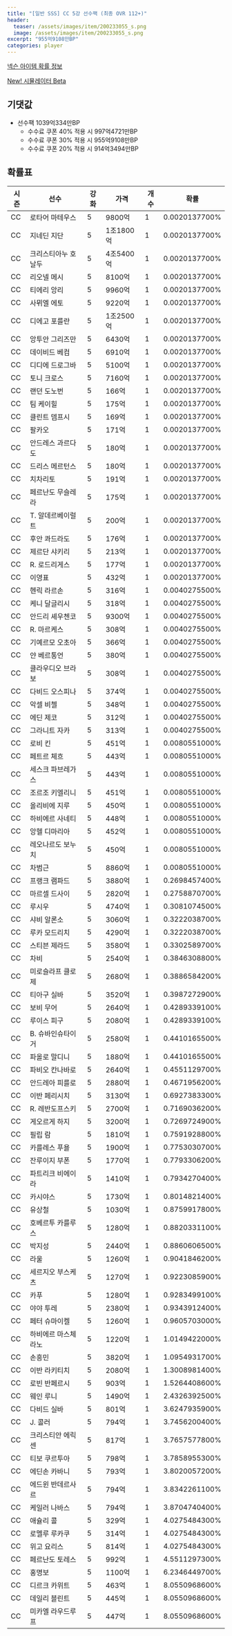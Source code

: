 ```yaml
---
title: "[일반 SSS] CC 5강 선수팩 (최종 OVR 112+)"
header:
  teaser: /assets/images/item/200233055_s.png
  image: /assets/images/item/200233055_s.png
excerpt: "955억9108만BP"
categories: player
---
```

[넥슨 아이템 확률 정보](http://iteminfo.nexon.com/probability/fco?sn=7399)

[New! 시뮬레이터 Beta](/simulator/7399)
## 기댓값
- 선수팩 1039억334만BP
  - 수수료 쿠폰 40% 적용 시 997억4721만BP
  - 수수료 쿠폰 30% 적용 시 955억9108만BP
  - 수수료 쿠폰 20% 적용 시 914억3494만BP


## 확률표

|시즌|선수|강화|가격|개수|확률|
|---|---|---|---|---|---|
|CC|로타어 마테우스|5|9800억|1|0.0020137700%|
|CC|지네딘 지단|5|1조1800억|1|0.0020137700%|
|CC|크리스티아누 호날두|5|4조5400억|1|0.0020137700%|
|CC|리오넬 메시|5|8100억|1|0.0020137700%|
|CC|티에리 앙리|5|9960억|1|0.0020137700%|
|CC|사뮈엘 에토|5|9220억|1|0.0020137700%|
|CC|디에고 포를란|5|1조2500억|1|0.0020137700%|
|CC|앙투안 그리즈만|5|6430억|1|0.0020137700%|
|CC|데이비드 베컴|5|6910억|1|0.0020137700%|
|CC|디디에 드로그바|5|5100억|1|0.0020137700%|
|CC|토니 크로스|5|7160억|1|0.0020137700%|
|CC|랜던 도노번|5|166억|1|0.0020137700%|
|CC|팀 케이힐|5|175억|1|0.0020137700%|
|CC|클린트 뎀프시|5|169억|1|0.0020137700%|
|CC|팔카오|5|171억|1|0.0020137700%|
|CC|안드레스 과르다도|5|180억|1|0.0020137700%|
|CC|드리스 메르턴스|5|180억|1|0.0020137700%|
|CC|치차리토|5|191억|1|0.0020137700%|
|CC|페르난도 무슬레라|5|175억|1|0.0020137700%|
|CC|T. 알데르베이럴트|5|200억|1|0.0020137700%|
|CC|후안 콰드라도|5|176억|1|0.0020137700%|
|CC|제르단 샤키리|5|213억|1|0.0020137700%|
|CC|R. 로드리게스|5|177억|1|0.0020137700%|
|CC|이영표|5|432억|1|0.0020137700%|
|CC|헨릭 라르손|5|316억|1|0.0040275500%|
|CC|케니 달글리시|5|318억|1|0.0040275500%|
|CC|안드리 셰우첸코|5|9300억|1|0.0040275500%|
|CC|R. 마르케스|5|308억|1|0.0040275500%|
|CC|기예르모 오초아|5|366억|1|0.0040275500%|
|CC|얀 베르통언|5|380억|1|0.0040275500%|
|CC|클라우디오 브라보|5|308억|1|0.0040275500%|
|CC|다비드 오스피나|5|374억|1|0.0040275500%|
|CC|악셀 비첼|5|348억|1|0.0040275500%|
|CC|에딘 제코|5|312억|1|0.0040275500%|
|CC|그라니트 자카|5|313억|1|0.0040275500%|
|CC|로비 킨|5|451억|1|0.0080551000%|
|CC|페트르 체흐|5|443억|1|0.0080551000%|
|CC|세스크 파브레가스|5|443억|1|0.0080551000%|
|CC|조르조 키엘리니|5|451억|1|0.0080551000%|
|CC|올리비에 지루|5|450억|1|0.0080551000%|
|CC|하비에르 사네티|5|448억|1|0.0080551000%|
|CC|앙헬 디마리아|5|452억|1|0.0080551000%|
|CC|레오나르도 보누치|5|450억|1|0.0080551000%|
|CC|차범근|5|8860억|1|0.0080551000%|
|CC|프랭크 램파드|5|3880억|1|0.2698457400%|
|CC|마르셀 드사이|5|2820억|1|0.2758870700%|
|CC|루시우|5|4740억|1|0.3081074500%|
|CC|샤비 알론소|5|3060억|1|0.3222038700%|
|CC|루카 모드리치|5|4290억|1|0.3222038700%|
|CC|스티븐 제라드|5|3580억|1|0.3302589700%|
|CC|차비|5|2540억|1|0.3846308800%|
|CC|미로슬라프 클로제|5|2680억|1|0.3886584200%|
|CC|티아구 실바|5|3520억|1|0.3987272900%|
|CC|보비 무어|5|2640억|1|0.4289339100%|
|CC|루이스 피구|5|2080억|1|0.4289339100%|
|CC|B. 슈바인슈타이거|5|2580억|1|0.4410165500%|
|CC|파올로 말디니|5|1880억|1|0.4410165500%|
|CC|파비오 칸나바로|5|2640억|1|0.4551129700%|
|CC|안드레아 피를로|5|2880억|1|0.4671956200%|
|CC|이반 페리시치|5|3130억|1|0.6927383300%|
|CC|R. 레반도프스키|5|2700억|1|0.7169036200%|
|CC|게오르게 하지|5|3200억|1|0.7269724900%|
|CC|필립 람|5|1810억|1|0.7591928800%|
|CC|카를레스 푸욜|5|1900억|1|0.7753030700%|
|CC|잔루이지 부폰|5|1770억|1|0.7793306200%|
|CC|파트리크 비에이라|5|1410억|1|0.7934270400%|
|CC|카시야스|5|1730억|1|0.8014821400%|
|CC|유상철|5|1030억|1|0.8759917800%|
|CC|호베르투 카를루스|5|1280억|1|0.8820331100%|
|CC|박지성|5|2440억|1|0.8860606500%|
|CC|라울|5|1260억|1|0.9041846200%|
|CC|세르지오 부스케츠|5|1270억|1|0.9223085900%|
|CC|카푸|5|1280억|1|0.9283499100%|
|CC|야야 투레|5|2380억|1|0.9343912400%|
|CC|페터 슈마이켈|5|1260억|1|0.9605703000%|
|CC|하비에르 마스체라노|5|1220억|1|1.0149422000%|
|CC|손흥민|5|3820억|1|1.0954931700%|
|CC|이반 라키티치|5|2080억|1|1.3008981400%|
|CC|로빈 반페르시|5|903억|1|1.5264408600%|
|CC|웨인 루니|5|1490억|1|2.4326392500%|
|CC|다비드 실바|5|801억|1|3.6247935900%|
|CC|J. 콜러|5|794억|1|3.7456200400%|
|CC|크리스티안 에릭센|5|817억|1|3.7657577800%|
|CC|티보 쿠르투아|5|798억|1|3.7858955300%|
|CC|에딘손 카바니|5|793억|1|3.8020057200%|
|CC|에드윈 반데르사르|5|794억|1|3.8342261100%|
|CC|케일러 나바스|5|794억|1|3.8704740400%|
|CC|애슐리 콜|5|329억|1|4.0275484300%|
|CC|로멜루 루카쿠|5|314억|1|4.0275484300%|
|CC|위고 요리스|5|814억|1|4.0275484300%|
|CC|페르난도 토레스|5|992억|1|4.5511297300%|
|CC|홍명보|5|1100억|1|6.2346449700%|
|CC|디르크 카위트|5|463억|1|8.0550968600%|
|CC|데일리 블린트|5|445억|1|8.0550968600%|
|CC|미카엘 라우드루프|5|447억|1|8.0550968600%|
